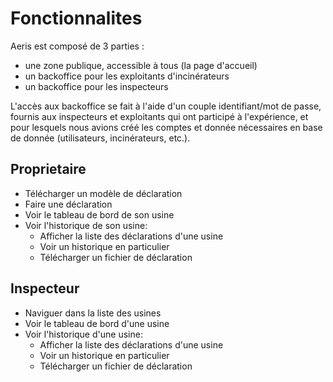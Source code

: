 # Fonctionnalites

Aeris est composé de 3 parties :

 - une zone publique, accessible à tous (la page d'accueil)
 - un backoffice pour les exploitants d'incinérateurs
 - un backoffice pour les inspecteurs

L'accès aux backoffice se fait à l'aide d'un couple identifiant/mot de passe, fournis aux inspecteurs et exploitants qui ont participé à l'expérience, et pour lesquels nous avions créé les comptes et donnée nécessaires en base de donnée (utilisateurs, incinérateurs, etc.).

## Proprietaire

 - Télécharger un modèle de déclaration
 - Faire une déclaration
 - Voir le tableau de bord de son usine
 - Voir l'historique de son usine:
   - Afficher la liste des déclarations d'une usine
   - Voir un historique en particulier
   - Télécharger un fichier de déclaration

## Inspecteur

 - Naviguer dans la liste des usines
 - Voir le tableau de bord d'une usine
 - Voir l'historique d'une usine:
   - Afficher la liste des déclarations d'une usine
   - Voir un historique en particulier
   - Télécharger un fichier de déclaration